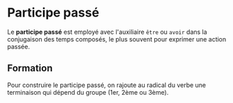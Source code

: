 # Participe passé

Le **participe passé** est employé avec l'auxiliaire `être` ou `avoir` dans la conjugaison des temps composés, le plus souvent pour exprimer une action passée.

## Formation

Pour construire le participe passé, on rajoute au radical du verbe une terminaison qui dépend du groupe (1er, 2ème ou 3ème).
